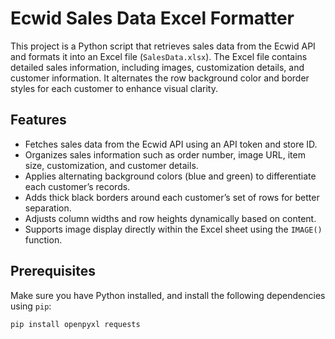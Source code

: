 # Ecwid Sales Data Excel Formatter

This project is a Python script that retrieves sales data from the Ecwid API and formats it into an Excel file (`SalesData.xlsx`). The Excel file contains detailed sales information, including images, customization details, and customer information. It alternates the row background color and border styles for each customer to enhance visual clarity.

## Features

- Fetches sales data from the Ecwid API using an API token and store ID.
- Organizes sales information such as order number, image URL, item size, customization, and customer details.
- Applies alternating background colors (blue and green) to differentiate each customer’s records.
- Adds thick black borders around each customer’s set of rows for better separation.
- Adjusts column widths and row heights dynamically based on content.
- Supports image display directly within the Excel sheet using the `IMAGE()` function.

## Prerequisites

Make sure you have Python installed, and install the following dependencies using `pip`:

```bash
pip install openpyxl requests
